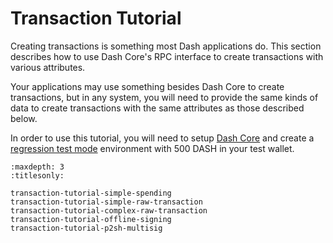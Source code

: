 # Transaction Tutorial

Creating transactions is something most Dash applications do. This section describes how to use Dash Core's RPC interface to create transactions with various attributes.

Your applications may use something besides Dash Core to create transactions, but in any system, you will need to provide the same kinds of data to create transactions with the same attributes as those described below.

In order to use this tutorial, you will need to setup [Dash Core](https://www.dash.org/wallets/#wallets) and create a [regression test mode](../resources/glossary.md#regression-test-mode) environment with 500 DASH in your test wallet.

```{toctree}
:maxdepth: 3
:titlesonly:
  
transaction-tutorial-simple-spending
transaction-tutorial-simple-raw-transaction
transaction-tutorial-complex-raw-transaction
transaction-tutorial-offline-signing
transaction-tutorial-p2sh-multisig
```

